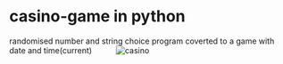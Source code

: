 # casino-game in python
randomised number and string choice program coverted to a game with date and time(current)
 &nbsp;  &nbsp;  &nbsp;  &nbsp;  &nbsp; ![casino](https://user-images.githubusercontent.com/78203118/141853909-632e9e12-5fea-4c7c-985d-902c88527140.PNG)
